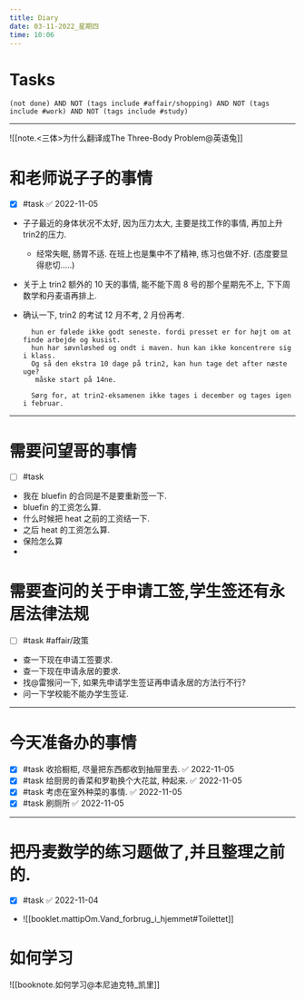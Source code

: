 ```yaml
---
title: Diary
date: 03-11-2022_星期四
time: 10:06
---
```

# Tasks
```tasks
(not done) AND NOT (tags include #affair/shopping) AND NOT (tags include #work) AND NOT (tags include #study) 
```

---

![[note.<三体>为什么翻译成The Three-Body Problem@英语兔]]


# 和老师说子子的事情
- [x]  #task ✅ 2022-11-05
- 子子最近的身体状况不太好, 因为压力太大, 主要是找工作的事情, 再加上升trin2的压力. 
    - 经常失眠, 肠胃不适. 在班上也是集中不了精神, 练习也做不好. (态度要显得悲切.....)
- 关于上 trin2 额外的 10 天的事情, 能不能下周 8 号的那个星期先不上, 下下周数学和丹麦语再排上. 
- 确认一下, trin2 的考试 12 月不考, 2 月份再考. 

        hun er følede ikke godt seneste. fordi presset er for højt om at finde arbejde og kusist. 
        hun har søvnløshed og ondt i maven. hun kan ikke koncentrere sig i klass. 
        Og så den ekstra 10 dage på trin2, kan hun tage det after næste uge? 
         måske start på 14ne. 
        
        Sørg for, at trin2-eksamenen ikke tages i december og tages igen i februar.

---

# 需要问望哥的事情
- [ ] #task 
- 我在 bluefin 的合同是不是要重新签一下.
- bluefin 的工资怎么算.
- 什么时候把 heat 之前的工资结一下. 
- 之后 heat 的工资怎么算.
- 保险怎么算
- 

# 需要查问的关于申请工签,学生签还有永居法律法规
- [ ] #task #affair/政策 
- 查一下现在申请工签要求. 
- 查一下现在申请永居的要求.
- 找@雷猴问一下, 如果先申请学生签证再申请永居的方法行不行?
- 问一下学校能不能办学生签证. 

---
# 今天准备办的事情
- [x] #task 收拾橱柜, 尽量把东西都收到抽屉里去. ✅ 2022-11-05
- [x] #task 给厨房的香菜和罗勒换个大花盆, 种起来. ✅ 2022-11-05
- [x] #task 考虑在室外种菜的事情. ✅ 2022-11-05
- [x] #task 刷厕所 ✅ 2022-11-05

---

# 把丹麦数学的练习题做了,并且整理之前的.
- [x]  #task ✅ 2022-11-04
- ![[booklet.mattipOm.Vand_forbrug_i_hjemmet#Toilettet]]



# 如何学习


![[booknote.如何学习@本尼迪克特_凯里]]
